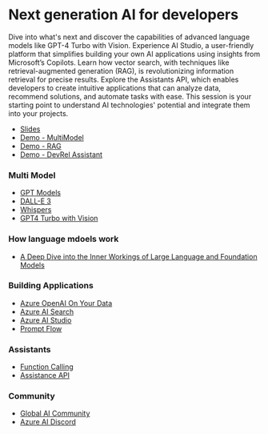 # Next generation AI for developers
Dive into what's next and discover the capabilities of advanced language models like GPT-4 Turbo with Vision. Experience AI Studio, a user-friendly platform that simplifies building your own AI applications using insights from Microsoft’s Copilots. Learn how vector search, with techniques like retrieval-augmented generation (RAG), is revolutionizing information retrieval for precise results. Explore the Assistants API, which enables developers to create intuitive applications that can analyze data, recommend solutions, and automate tasks with ease. This session is your starting point to understand AI technologies' potential and integrate them into your projects.

- [Slides](https://speakerdeck.com/hnky/04d71f9572714a98e1b7f2003d415b0a)
- [Demo - MultiModel]()
- [Demo - RAG]()
- [Demo - DevRel Assistant]()


### Multi Model
- [GPT Models](https://learn.microsoft.com/azure/ai-services/openai/concepts/models)
- [DALL-E 3](https://learn.microsoft.com/azure/ai-services/openai/dall-e-quickstart)
- [Whispers](https://learn.microsoft.com/azure/ai-services/openai/whisper-quickstart)
- [GPT4 Turbo with Vision](https://learn.microsoft.com/azure/ai-services/openai/gpt-v-quickstart)

### How language mdoels work
- [A Deep Dive into the Inner Workings of Large Language and Foundation Models](https://www.youtube.com/watch?v=vMVHj9VIrLA)

### Building Applications
- [Azure OpenAI On Your Data](https://learn.microsoft.com/azure/ai-services/openai/concepts/use-your-data?tabs=ai-search)
- [Azure AI Search](https://learn.microsoft.com/azure/search/)
- [Azure AI Studio](https://learn.microsoft.com/azure/ai-studio/)
- [Prompt Flow](https://learn.microsoft.com/azure/ai-studio/how-to/prompt-flow)

### Assistants
- [Function Calling](https://learn.microsoft.com/azure/ai-services/openai/how-to/function-calling)
- [Assistance API](https://learn.microsoft.com/azure/ai-services/openai/how-to/assistant)

### Community
- [Global AI Community](https://globalai.community/)
- [Azure AI Discord]()
